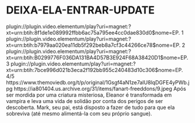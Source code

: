 # DEIXA-ELA-ENTRAR-UPDATE


<item>
<title>[COLOR silver][B] DEIXA ELA ENTRAR 1º TEMPORADA [/COLOR][/B][COLOR yellow]  FULL HD  [B][/COLOR][/B]</title>
<link>plugin://plugin.video.elementum/play?uri=magnet:?xt=urn:btih:8f1de1e089992ffbb6ac75a795ee4cc0dae830d0$nome=EP. 1</link>
<link>plugin://plugin.video.elementum/play?uri=magnet:?xt=urn:btih:b7979aa020ea11db5f292beb8a7cf3c44266ce78$nome=EP. 2</link>
<link>plugin://plugin.video.elementum/play?uri=magnet:?xt=urn:btih:B0299776F036DA131BA4D57B3E924F68A38420D1$nome=EP. 3</link>
<link>plugin://plugin.video.elementum/play?uri=magnet:?xt=urn:btih:7bce996d021b3eca2f192bb955c240483d10c306$nome=EP. 4/5</link>
<thumbnail>https://www.themoviedb.org/t/p/original/1Gsgf4aN1ze7aIU8lqDGFE4yPWb.jpg</thumbnail>
<fanart>https://ia801404.us.archive.org/31/items/fanart-freeddons/9.jpeg</fanart>
<info>Após ser mordida por uma criatura misteriosa, Eleanor é transformada em vampira e leva uma vida de solidão por conta dos perigos de ser descoberta. Mark, seu pai, está disposto a fazer de tudo para que ela sobreviva (até mesmo alimentá-la com seu próprio sangue).</info>
</item> 

